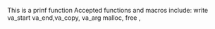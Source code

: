 This is a prinf function
Accepted functions and macros include:
write
va_start
va_end,va_copy, va_arg
malloc, free ,
